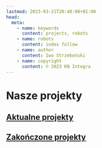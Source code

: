 ```yaml
---
lastmod: 2023-03-21T20:40:00+01:00
head:
  meta:
    - name: keywords
      content: projects, robots
    - name: robots
      content: index follow
    - name: author
      content: Iwo Strzeboński
    - name: copyright
      content: © 2023 KN Integra
---
```


# Nasze projekty

## [Aktualne projekty](/projects/current)

## [Zakończone projekty](/projects/finished)

